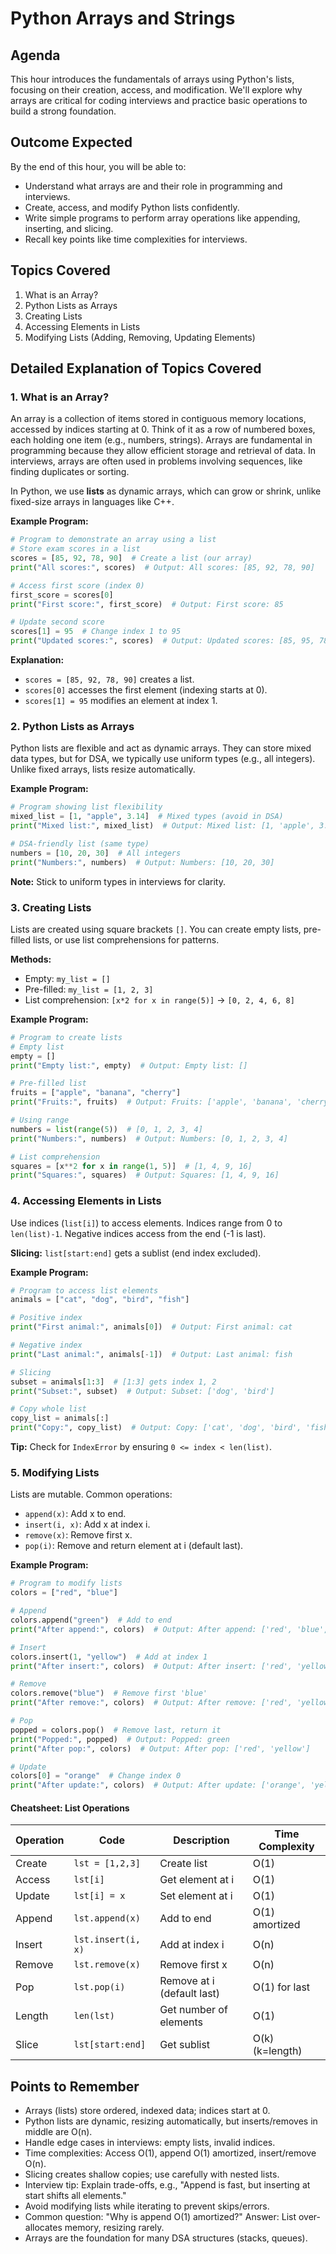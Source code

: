 # Python Arrays and Strings

## Agenda
This hour introduces the fundamentals of arrays using Python's lists, focusing on their creation, access, and modification. We'll explore why arrays are critical for coding interviews and practice basic operations to build a strong foundation.

## Outcome Expected
By the end of this hour, you will be able to:
- Understand what arrays are and their role in programming and interviews.
- Create, access, and modify Python lists confidently.
- Write simple programs to perform array operations like appending, inserting, and slicing.
- Recall key points like time complexities for interviews.

## Topics Covered
1. What is an Array?
2. Python Lists as Arrays
3. Creating Lists
4. Accessing Elements in Lists
5. Modifying Lists (Adding, Removing, Updating Elements)

## Detailed Explanation of Topics Covered

### 1. What is an Array?
An array is a collection of items stored in contiguous memory locations, accessed by indices starting at 0. Think of it as a row of numbered boxes, each holding one item (e.g., numbers, strings). Arrays are fundamental in programming because they allow efficient storage and retrieval of data. In interviews, arrays are often used in problems involving sequences, like finding duplicates or sorting.

In Python, we use **lists** as dynamic arrays, which can grow or shrink, unlike fixed-size arrays in languages like C++.

**Example Program:**
```python
# Program to demonstrate an array using a list
# Store exam scores in a list
scores = [85, 92, 78, 90]  # Create a list (our array)
print("All scores:", scores)  # Output: All scores: [85, 92, 78, 90]

# Access first score (index 0)
first_score = scores[0]
print("First score:", first_score)  # Output: First score: 85

# Update second score
scores[1] = 95  # Change index 1 to 95
print("Updated scores:", scores)  # Output: Updated scores: [85, 95, 78, 90]
```

**Explanation:**
- `scores = [85, 92, 78, 90]` creates a list.
- `scores[0]` accesses the first element (indexing starts at 0).
- `scores[1] = 95` modifies an element at index 1.

### 2. Python Lists as Arrays
Python lists are flexible and act as dynamic arrays. They can store mixed data types, but for DSA, we typically use uniform types (e.g., all integers). Unlike fixed arrays, lists resize automatically.

**Example Program:**
```python
# Program showing list flexibility
mixed_list = [1, "apple", 3.14]  # Mixed types (avoid in DSA)
print("Mixed list:", mixed_list)  # Output: Mixed list: [1, 'apple', 3.14]

# DSA-friendly list (same type)
numbers = [10, 20, 30]  # All integers
print("Numbers:", numbers)  # Output: Numbers: [10, 20, 30]
```

**Note:** Stick to uniform types in interviews for clarity.

### 3. Creating Lists
Lists are created using square brackets `[]`. You can create empty lists, pre-filled lists, or use list comprehensions for patterns.

**Methods:**
- Empty: `my_list = []`
- Pre-filled: `my_list = [1, 2, 3]`
- List comprehension: `[x*2 for x in range(5)]` → `[0, 2, 4, 6, 8]`

**Example Program:**
```python
# Program to create lists
# Empty list
empty = []
print("Empty list:", empty)  # Output: Empty list: []

# Pre-filled list
fruits = ["apple", "banana", "cherry"]
print("Fruits:", fruits)  # Output: Fruits: ['apple', 'banana', 'cherry']

# Using range
numbers = list(range(5))  # [0, 1, 2, 3, 4]
print("Numbers:", numbers)  # Output: Numbers: [0, 1, 2, 3, 4]

# List comprehension
squares = [x**2 for x in range(1, 5)]  # [1, 4, 9, 16]
print("Squares:", squares)  # Output: Squares: [1, 4, 9, 16]
```

### 4. Accessing Elements in Lists
Use indices (`list[i]`) to access elements. Indices range from 0 to `len(list)-1`. Negative indices access from the end (-1 is last).

**Slicing:** `list[start:end]` gets a sublist (end index excluded).

**Example Program:**
```python
# Program to access list elements
animals = ["cat", "dog", "bird", "fish"]

# Positive index
print("First animal:", animals[0])  # Output: First animal: cat

# Negative index
print("Last animal:", animals[-1])  # Output: Last animal: fish

# Slicing
subset = animals[1:3]  # [1:3] gets index 1, 2
print("Subset:", subset)  # Output: Subset: ['dog', 'bird']

# Copy whole list
copy_list = animals[:]
print("Copy:", copy_list)  # Output: Copy: ['cat', 'dog', 'bird', 'fish']
```

**Tip:** Check for `IndexError` by ensuring `0 <= index < len(list)`.

### 5. Modifying Lists
Lists are mutable. Common operations:
- `append(x)`: Add x to end.
- `insert(i, x)`: Add x at index i.
- `remove(x)`: Remove first x.
- `pop(i)`: Remove and return element at i (default last).

**Example Program:**
```python
# Program to modify lists
colors = ["red", "blue"]

# Append
colors.append("green")  # Add to end
print("After append:", colors)  # Output: After append: ['red', 'blue', 'green']

# Insert
colors.insert(1, "yellow")  # Add at index 1
print("After insert:", colors)  # Output: After insert: ['red', 'yellow', 'blue', 'green']

# Remove
colors.remove("blue")  # Remove first 'blue'
print("After remove:", colors)  # Output: After remove: ['red', 'yellow', 'green']

# Pop
popped = colors.pop()  # Remove last, return it
print("Popped:", popped)  # Output: Popped: green
print("After pop:", colors)  # Output: After pop: ['red', 'yellow']

# Update
colors[0] = "orange"  # Change index 0
print("After update:", colors)  # Output: After update: ['orange', 'yellow']
```

#### Cheatsheet: List Operations

| Operation       | Code                  | Description                     | Time Complexity |
|-----------------|-----------------------|---------------------------------|-----------------|
| Create          | `lst = [1,2,3]`      | Create list                     | O(1)            |
| Access          | `lst[i]`             | Get element at i                | O(1)            |
| Update          | `lst[i] = x`         | Set element at i                | O(1)            |
| Append          | `lst.append(x)`      | Add to end                      | O(1) amortized  |
| Insert          | `lst.insert(i, x)`   | Add at index i                  | O(n)            |
| Remove          | `lst.remove(x)`      | Remove first x                  | O(n)            |
| Pop             | `lst.pop(i)`         | Remove at i (default last)      | O(1) for last   |
| Length          | `len(lst)`           | Get number of elements          | O(1)            |
| Slice           | `lst[start:end]`     | Get sublist                     | O(k) (k=length) |

## Points to Remember
- Arrays (lists) store ordered, indexed data; indices start at 0.
- Python lists are dynamic, resizing automatically, but inserts/removes in middle are O(n).
- Handle edge cases in interviews: empty lists, invalid indices.
- Time complexities: Access O(1), append O(1) amortized, insert/remove O(n).
- Slicing creates shallow copies; use carefully with nested lists.
- Interview tip: Explain trade-offs, e.g., "Append is fast, but inserting at start shifts all elements."
- Avoid modifying lists while iterating to prevent skips/errors.
- Common question: "Why is append O(1) amortized?" Answer: List over-allocates memory, resizing rarely.
- Arrays are the foundation for many DSA structures (stacks, queues).